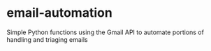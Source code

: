 # email-automation

Simple Python functions using the Gmail API to automate portions of handling and triaging emails